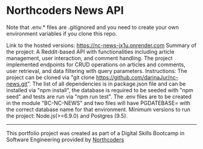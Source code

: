 # Northcoders News API

Note that .env.* files are .gitignored and you need to create your own environment variables if you clone this repo.

Link to the hosted versions: https://nc-news-jx1u.onrender.com
Summary of the project: A Reddit-based API with functionalities including article management, user interaction, and comment handling. The project implemented endpoints for CRUD operations on articles and comments, user retrieval, and data filtering with query parameters.
Instructions: The project can be cloned via "git clone https://github.com/darinaJur/nc-news.git". The list of all dependencies is in package.json file and can be installed via "npm install", the database is required to be seeded with "npm seed" and tests are run via "npm run test". The .env files are to be created in the module "BC-NC-NEWS" and two files will have PGDATEBASE= with the correct database name for that environment.
Minimum versions to run the project: Node.js(>=6.9.0) and Postgres (9.5).

--- 

This portfolio project was created as part of a Digital Skills Bootcamp in Software Engineering provided by [Northcoders](https://northcoders.com/)
